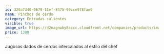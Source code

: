 ```yaml
---
id: 320a7340-0679-11ef-8475-99cce978fae0
name: Pinchos de cerdo
category: Entradas calientes
visible: true
image_url: https://d2nagnwby8accc.cloudfront.net/companies/products/images/800/4a4c0526-3666-49eb-9965-b4d79bc0dd3b.jpg
price: 1300
---
```


Jugosos dados de cerdos intercalados al estilo del chef
